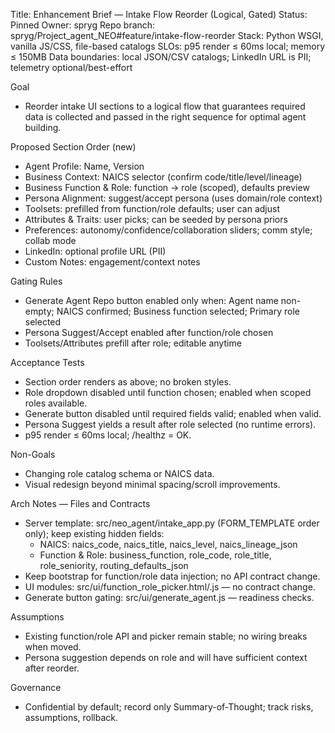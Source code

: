 Title: Enhancement Brief — Intake Flow Reorder (Logical, Gated)
Status: Pinned
Owner: spryg
Repo branch: spryg/Project_agent_NEO#feature/intake-flow-reorder
Stack: Python WSGI, vanilla JS/CSS, file-based catalogs
SLOs: p95 render ≤ 60ms local; memory ≤ 150MB
Data boundaries: local JSON/CSV catalogs; LinkedIn URL is PII; telemetry optional/best-effort

Goal
- Reorder intake UI sections to a logical flow that guarantees required data is collected and passed in the right sequence for optimal agent building.

Proposed Section Order (new)
- Agent Profile: Name, Version
- Business Context: NAICS selector (confirm code/title/level/lineage)
- Business Function & Role: function → role (scoped), defaults preview
- Persona Alignment: suggest/accept persona (uses domain/role context)
- Toolsets: prefilled from function/role defaults; user can adjust
- Attributes & Traits: user picks; can be seeded by persona priors
- Preferences: autonomy/confidence/collaboration sliders; comm style; collab mode
- LinkedIn: optional profile URL (PII)
- Custom Notes: engagement/context notes

Gating Rules
- Generate Agent Repo button enabled only when: Agent name non-empty; NAICS confirmed; Business function selected; Primary role selected
- Persona Suggest/Accept enabled after function/role chosen
- Toolsets/Attributes prefill after role; editable anytime

Acceptance Tests
- Section order renders as above; no broken styles.
- Role dropdown disabled until function chosen; enabled when scoped roles available.
- Generate button disabled until required fields valid; enabled when valid.
- Persona Suggest yields a result after role selected (no runtime errors).
- p95 render ≤ 60ms local; /healthz = OK.

Non-Goals
- Changing role catalog schema or NAICS data.
- Visual redesign beyond minimal spacing/scroll improvements.

Arch Notes — Files and Contracts
- Server template: src/neo_agent/intake_app.py (FORM_TEMPLATE order only); keep existing hidden fields:
  - NAICS: naics_code, naics_title, naics_level, naics_lineage_json
  - Function & Role: business_function, role_code, role_title, role_seniority, routing_defaults_json
- Keep bootstrap for function/role data injection; no API contract change.
- UI modules: src/ui/function_role_picker.html/.js — no contract change.
- Generate button gating: src/ui/generate_agent.js — readiness checks.

Assumptions
- Existing function/role API and picker remain stable; no wiring breaks when moved.
- Persona suggestion depends on role and will have sufficient context after reorder.

Governance
- Confidential by default; record only Summary-of-Thought; track risks, assumptions, rollback.

